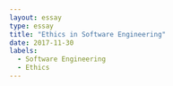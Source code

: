 ```yaml
---
layout: essay
type: essay
title: "Ethics in Software Engineering"
date: 2017-11-30
labels:
  - Software Engineering
  - Ethics
---
```


